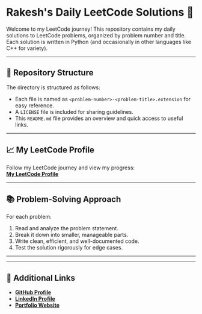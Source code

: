 # Rakesh's Daily LeetCode Solutions 🚀

Welcome to my LeetCode journey! This repository contains my daily solutions to LeetCode problems, organized by problem number and title. Each solution is written in Python (and occasionally in other languages like C++ for variety). 

---

## 📂 Repository Structure
The directory is structured as follows:
- Each file is named as `<problem-number>-<problem-title>.extension` for easy reference.
- A `LICENSE` file is included for sharing guidelines.
- This `README.md` file provides an overview and quick access to useful links.

---

## 📈 My LeetCode Profile
Follow my LeetCode journey and view my progress:  
[**My LeetCode Profile**](https://leetcode.com/u/rakesh20050618/)  

---

## 📚 Problem-Solving Approach
For each problem:
1. Read and analyze the problem statement.
2. Break it down into smaller, manageable parts.
3. Write clean, efficient, and well-documented code.
4. Test the solution rigorously for edge cases.

---

---

## 📌 Additional Links
- [**GitHub Profile**](https://github.com/Rakesh-005)  
- [**LinkedIn Profile**](https://www.linkedin.com/in/rakesh-sarma-ponukupati-6b3512259/)  
- [**Portfolio Website**](https://rakesh-005.github.io/Portfolio/)

